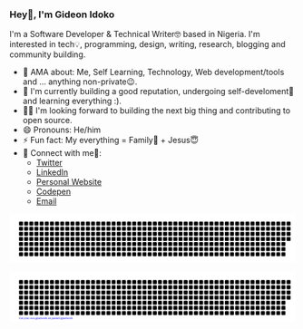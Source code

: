 ### Hey👋, I'm Gideon Idoko

I'm a Software Developer & Technical Writer🤓 based in Nigeria. I'm interested in tech💡, programming, design, writing, research, blogging and community building.

- 💬 AMA about: Me, Self Learning, Technology, Web development/tools and ... anything non-private😉. 
- 💪 I'm currently building a good reputation, undergoing self-develoment🚀 and learning everything :).
- 👨‍💻 I'm looking forward to building the next big thing and  contributing to open source.
- 😄 Pronouns: He/him
- ⚡ Fun fact: My everything = Family🤞 + Jesus😇
- 🤝 Connect with me💙:
    - [Twitter](https://twitter.com/IamGideonIdoko)
    - [LinkedIn](https://linkedin.com/in/IamGideonIdoko)
    - [Personal Website](https://gideonidoko.com)
    - [Codepen](https://codepen.io/IamGideonIdoko)
    - [Email](mailto:iamgideonidoko@gmail.com)

![Gideon](gitartwork1.svg)

![Idoko](gitartwork.svg)

